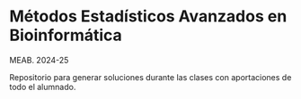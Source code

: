 # Métodos Estadísticos Avanzados en Bioinformática

MEAB. 2024-25

Repositorio para generar soluciones durante las clases con aportaciones de todo el alumnado.
